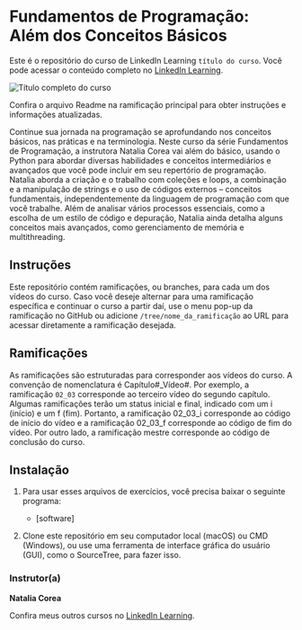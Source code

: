 # Fundamentos de Programação: Além dos Conceitos Básicos
Este é o repositório do curso de LinkedIn Learning `título do curso`. Você pode acessar o conteúdo completo no [LinkedIn Learning][lil-course-url].

![Título completo do curso][lil-thumbnail-url] 

Confira o arquivo Readme na ramificação principal para obter instruções e informações atualizadas. 

Continue sua jornada na programação se aprofundando nos conceitos básicos, nas práticas e na terminologia. Neste curso da série Fundamentos de Programação, a instrutora Natalia Corea vai além do básico, usando o Python para abordar diversas habilidades e conceitos intermediários e avançados que você pode incluir em seu repertório de programação. Natalia aborda a criação e o trabalho com coleções e loops, a combinação e a manipulação de strings e o uso de códigos externos – conceitos fundamentais, independentemente da linguagem de programação com que você trabalhe. Além de analisar vários processos essenciais, como a escolha de um estilo de código e depuração, Natalia ainda detalha alguns conceitos mais avançados, como gerenciamento de memória e multithreading. 

## Instruções 
Este repositório contém ramificações, ou branches, para cada um dos vídeos do curso. Caso você deseje alternar para uma ramificação específica e continuar o curso a partir daí, use o menu pop-up da ramificação no GitHub ou adicione `/tree/nome_da_ramificação` ao URL para acessar diretamente a ramificação desejada. 

## Ramificações 
As ramificações são estruturadas para corresponder aos vídeos do curso. A convenção de nomenclatura é Capítulo#_Vídeo#. Por exemplo, a ramificação `02_03` corresponde ao terceiro vídeo do segundo capítulo. Algumas ramificações terão um status inicial e final, indicado com um i (início) e um f (fim). Portanto, a ramificação 02_03_i corresponde ao código de início do vídeo e a ramificação 02_03_f corresponde ao código de fim do vídeo. Por outro lado, a ramificação mestre corresponde ao código de conclusão do curso. 

## Instalação
1. Para usar esses arquivos de exercícios, você precisa baixar o seguinte programa: 
	- [software]
	
2. Clone este repositório em seu computador local (macOS) ou CMD (Windows), ou use uma ferramenta de interface gráfica do usuário (GUI), como o SourceTree, para fazer isso. 

### Instrutor(a)

**Natalia Corea**

Confira meus outros cursos no [LinkedIn Learning](https://www.linkedin.com/learning/instructors/natalia-corea).

[0]: # (Replace these placeholder URLs with actual course URLs)
[lil-course-url]: https://www.linkedin.com/learning/building-a-graphql-project-with-react-js
[lil-thumbnail-url]: https://media.licdn.com/dms/image/D560DAQGFTwAtVTuUKQ/learning-public-crop_675_1200/0/1688016525526?e=2147483647&v=beta&t=VNfmAcRLdLGtdNDwB1-SvXdwgE65iob0hSk9tQTgmYs


[1]: # (End of BP-Instruction ###############################################################################################)
